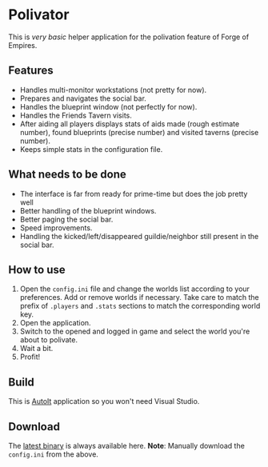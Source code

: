 # Polivator
This is *very basic* helper application for the polivation feature of Forge of Empires.

## Features
- Handles multi-monitor workstations (not pretty for now).
- Prepares and navigates the social bar.
- Handles the blueprint window (not perfectly for now).
- Handles the Friends Tavern visits.
- After aiding all players displays stats of aids made (rough estimate number), found blueprints (precise number) and visited taverns (precise number).
- Keeps simple stats in the configuration file.

## What needs to be done
- The interface is far from ready for prime-time but does the job pretty well 
- Better handling of the blueprint windows.
- Better paging the social bar.
- Speed improvements.
- Handling the kicked/left/disappeared guildie/neighbor still present in the social bar.

## How to use
1. Open the `config.ini` file and change the worlds list according to your preferences. Add or remove worlds if necessary. Take care to match the prefix of `.players` and `.stats` sections to match the corresponding world key.
2. Open the application.
3. Switch to the opened and logged in game and select the world you're about to polivate.
4. Wait a bit.
5. Profit!

## Build
This is [AutoIt](https://autoitscript.com/ ) application so you won't need Visual Studio.

## Download
The [latest binary](https://github.com/StoyanDimitrov/polivator/raw/bin/Polivator.exe) is always available here.
**Note**: Manually download the `config.ini` from the above.
